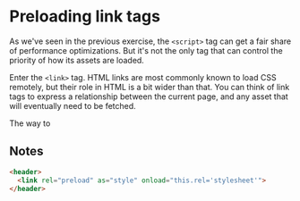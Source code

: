 # Preloading link tags

As we've seen in the previous exercise, the `<script>` tag can get a fair share
of performance optimizations. But it's not the only tag that can control the
priority of how its assets are loaded.

Enter the `<link>` tag. HTML links are most commonly known to load CSS
remotely, but their role in HTML is a bit wider than that. You can think of
link tags to express a relationship between the current page, and any asset
that will eventually need to be fetched.

The way to 

## Notes
```html
<header>
  <link rel="preload" as="style" onload="this.rel='stylesheet'">
</header>
```
